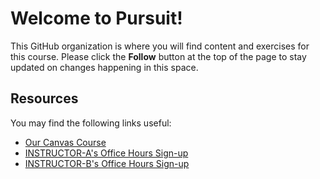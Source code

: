 

# Welcome to Pursuit!

This GitHub organization is where you will find content and exercises for this course. Please click the **Follow** button at the top of the page to stay updated on changes happening in this space.

## Resources

You may find the following links useful:

- [Our Canvas Course](https://canvas.instructure.com/courses/5594673)
- [INSTRUCTOR-A's Office Hours Sign-up]()
- [INSTRUCTOR-B's Office Hours Sign-up]()
